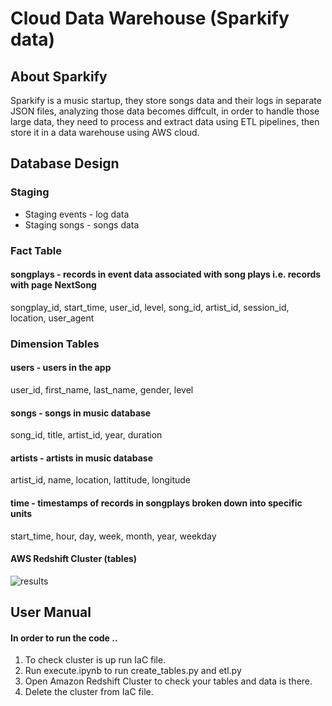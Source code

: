 # Cloud Data Warehouse (Sparkify data)
## About Sparkify
Sparkify is a music startup, they store songs data and their logs in separate JSON files, analyzing those data becomes diffcult, in order to handle those large data, they need to process and extract data using ETL pipelines, then store it in a data warehouse using AWS cloud.

## Database Design
### Staging 
* Staging events - log data
* Staging songs - songs data
### Fact Table
#### songplays - records in event data associated with song plays i.e. records with page NextSong
songplay_id, start_time, user_id, level, song_id, artist_id, session_id, location, user_agent
### Dimension Tables
#### users - users in the app
user_id, first_name, last_name, gender, level
#### songs - songs in music database
song_id, title, artist_id, year, duration
#### artists - artists in music database
artist_id, name, location, lattitude, longitude
#### time - timestamps of records in songplays broken down into specific units
start_time, hour, day, week, month, year, weekday

#### AWS Redshift Cluster (tables)
![results](https://imgur.com/WkgC0cv.png) 

## User Manual
#### In order to run the code .. 
1) To check cluster is up run IaC file.
2) Run execute.ipynb to run create_tables.py and etl.py
3) Open Amazon Redshift Cluster to check your tables and data is there.
4) Delete the cluster from IaC file.